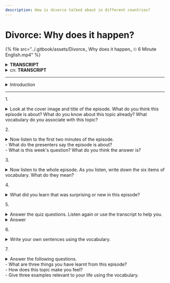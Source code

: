 ```yaml
---
description: How is divorce talked about in different countries?
---
```


# Divorce: Why does it happen?

{% file src="../.gitbook/assets/Divorce_ Why does it happen_ ⏲ 6 Minute English.mp4" %}

<details>

<summary><strong>TRANSCRIPT</strong></summary>

**Phil**\
Hello. This is 6 Minute English from BBC Learning English. I’m Phil.

**Georgie**\
And I’m Georgie.

**Phil**\
In the words of a famous 1960s pop song, ‘breaking up is hard to do’. Divorce, when a married couple who no longer want to be together separate, can be one of life’s toughest experiences.

**Georgie**\
During the 1990s, divorce rates in Europe and America were the highest in the world, with almost half of all marriages ending in divorce. But since then, the trend has reversed and divorce rates in the West have slowed. Meanwhile, however, the number of couples divorcing in other parts of the world is on the rise.

**Phil**\
In this programme we’ll be hearing how divorce is talked about in different countries. And, as usual, we’ll be learning some useful new vocabulary. But first, I have a question for you, Georgie. In Britain, one day of the year in particular is known by divorce lawyers and relationship counsellors as ‘Divorce Day’, but which day is it?

a)    Christmas Day?\
b)    the first Monday of the new year? or,\
c)    Midsummer’s Day, the 24th of June?

**Georgie**\
Hmm, I think ‘Divorce Day’ is the first Monday of the year.

**Phil**\
OK, Georgie. We’ll find out if that’s the correct answer later in the programme. Getting married very young, and differences between partners’ backgrounds or interests are two common causes for couples to grow apart. Today, Marina Adshade is a professor at the University of British Columbia who studies the economics of sex and relationships, but her life has a very different beginning, as she told BBC World Service programme, The Global Story:

**Marina Adshade**\
I married really young, I had no education, I married somebody who is older than me, who had a lot of education and our relationship worked well for a while. And then in my late 20s I decided to go back to school, I no longer wanted to be a **stay-at-home mother** which was what I was doing in my 20s, and that change in our situation for us just became completely **unresolvable**. And I think this is true for a lot of marriages because people’s situation changes over their lives, maybe they want children then maybe they **change their minds**.

**Georgie**\
Marina started her married life as a **stay-at-home mum** – a woman who stays home to take care of the children and manage the household.

**Phil**\
Marina married an older man, and although their relationship started well, over time they developed different ideas about what they wanted from life. Marina and her husband **changed their minds** - they changed an earlier decision they had made.

**Georgie**\
Growing apart is one of the most frequently given reasons for divorce, and eventually Marina and her husband’s problems became **unresolvable** – not able to be fixed or satisfactorily ended. Marina’s experience is typical of someone who finds themself trapped in a marriage that no longer works. Yet unfortunately, due to economic or emotional reasons, many people stay trapped.

**Phil**\
So, what can be done? Now, some countries are looking to the authorities, rather than the couple themselves, for a solution. Here, Lucy Hockings, presenter of BBC World Service’s The Global Story and divorce counsellor, Joanna Gosling, discuss a new strategy being used in China:

**Lucy Hockings**\
There was an interesting thing they did in China where they introduced this **cooling-off period**. So, the government enforced this. Does that work when the government **intervenes** in a situation like this and makes people behave or do things in a certain way?

**Joanna Gosling**\
If nothing changes in the dynamic between two people, being told that they've got to cool off and wait a bit longer, I don't think is going to make them suddenly realise that they want to be together. It might be an idea for states to invest in communication programmes for these couples ‘cause that's **invariably** why relationships fall apart.

**Georgie**\
In response to rising divorce rates, in 2021 the Chinese government introduced a 30-day **cooling-off period** for couples wanting to separate. A **cooling-off period** is a period of time in which two groups who are arguing can try to improve the situation before taking further action. However, it’s unusual for governments to **intervene** - to become involved - in people’s private lives this way.&#x20;

**Phil**\
Joanna doubts a **cooling-off period** will work, especially as the main reason for relationships failing is non-communication. She says a lack of communication is **invariably** - or always - the reason for divorce. On the plus side, by communicating openly, maybe with the professional help of a relationship counsellor, saving a marriage is possible.

**Georgie**\
I think it’s time you reveal the answer to your question, Phil. You asked about ‘Divorce Day’ in Britain, and I guessed it was the first Monday of the new year.

**Phil**\
Good guess Georgie, because that’s the correct answer! ‘Divorce Day’ is the first Monday of the year. OK, let’s recap the vocabulary we’ve learned in this programme, starting with **stay-at-home mum**, a phrase for a woman who stays home to care for her children and manage the household.

**Georgie**\
If you **change your mind**, you change an earlier decision you made or opinion you had.

**Phil**\
If a problem is **unresolvable**, it cannot be satisfactorily solved or fixed.&#x20;

**Georgie**\
A **cooling-off period** is a period of time for two people to try to resolve their differences. It can also mean an agreed length of time in which someone can change their mind about something they’ve agreed to buy.

**Phil**\
To **intervene** means to become involved in a difficult situation in order to improve it.

**Georgie**\
And finally, the adverb **invariably** means always. Once again our six minutes are up, but remember to join us again next time for more trending topics and useful vocabulary. Goodbye for now!

**Phil**\
Bye!

</details>

<details>

<summary>cn: <strong>TRANSCRIPT</strong></summary>

#### 节目介绍

**菲尔** 大家好，欢迎收听 BBC 学英语的《6分钟英语》。我是菲尔。

**乔琪** 我是乔琪。

**菲尔** 正如上世纪60年代一首著名流行歌曲所唱的：“分手很难。”离婚，即一对已婚夫妇决定分开，不再在一起生活，可能是人生中最艰难的经历之一。

**乔琪** 在1990年代，欧洲和美国的离婚率位居全球最高，几乎有一半的婚姻以离婚告终。但自那以后，这一趋势发生了逆转，西方国家的离婚率开始下降。然而，其他地区的离婚人数却在上升。

**菲尔** 在本期节目中，我们将听到关于不同国家如何讨论离婚的话题。当然，我们也会学到一些实用的新词汇。不过首先，我有一个问题要问乔琪。在英国，有一天被离婚律师和婚姻顾问称为“离婚日”，请问是哪一天？

a) 圣诞节？\
b) 新年后的第一个星期一？\
c) 仲夏节（6月24日）？

**乔琪** 嗯，我认为“离婚日”是新年后的第一个星期一。

**菲尔** 好的，乔琪。稍后我们会揭晓正确答案。过早结婚，以及夫妻背景或兴趣的不同，是导致夫妻关系渐行渐远的常见原因之一。今天，我们将听到来自不列颠哥伦比亚大学研究性别经济学和人际关系的教授 Marina Adshade 的故事。她在 BBC 世界服务的节目《全球故事》中讲述了自己的经历：

#### Marina 的故事

**Marina Adshade** 我结婚很早，没有接受过教育。我嫁给了一个比我年长且受过高等教育的人。我们的婚姻起初还算顺利。但到了我二十多岁时，我决定回到学校，不再想做家庭主妇，这改变了我们的生活状况，最终变得无法解决。我认为很多婚姻都是这样，因为人们的生活情况会随着时间而改变，可能起初想要孩子，但后来又改变了主意。

**乔琪** Marina 起初是家庭主妇，即留在家中照顾孩子并打理家务的女性。

**菲尔** Marina 嫁给了一位年长的男性，尽管他们的关系一开始不错，但随着时间推移，他们对生活的期望逐渐产生了分歧。她和丈夫改变了最初的决定，也就是“改变了主意”。

**乔琪** 感情渐行渐远是离婚最常见的原因之一，最终 Marina 和她丈夫的问题变得无法解决，也就是“无法被修复或满意地解决”。她的经历对那些身陷无法维持的婚姻中的人来说非常典型。但遗憾的是，出于经济或情感原因，很多人仍然被困在这样的婚姻中。

#### 政府干预的讨论

**菲尔** 那么，有什么解决办法呢？现在，一些国家开始依赖官方的干预，而不是仅靠夫妻双方自行解决。BBC 世界服务的节目主持人 Lucy Hockings 和离婚顾问 Joanna Gosling 讨论了中国正在采取的新策略：

**Lucy Hockings** 中国引入了一个有趣的措施，即“冷静期”。这是由政府强制推行的。政府在这种情况下介入并要求人们冷静下来，这种做法有效吗？

**Joanna Gosling** 如果两人之间的关系动态没有变化，要求他们冷静下来并等一段时间，我认为并不会让他们突然意识到自己还想在一起。或许政府可以考虑为这些夫妻投资沟通培训项目，因为沟通不畅几乎总是导致感情破裂的原因。

**乔琪** 为了应对不断上升的离婚率，中国政府在2021年引入了30天的“冷静期”，即双方可以在这一时间段内尝试改善关系后再决定是否继续离婚。然而，政府干预私人生活是比较少见的做法。

**菲尔** Joanna 对“冷静期”是否有效表示怀疑，尤其是因为导致关系破裂的主要原因是不沟通。她说，缺乏沟通几乎总是离婚的原因。但积极的一面是，通过开放沟通，或在婚姻顾问的专业帮助下，挽救婚姻是有可能的。

#### 结尾与词汇总结

**乔琪** 我觉得是时候揭晓你的问题答案了，菲尔。你问我英国的“离婚日”是哪一天，我猜是新年后的第一个星期一。

**菲尔** 猜得不错，乔琪，因为这是正确答案！“离婚日”就是新年后的第一个星期一。好了，让我们回顾一下本期节目学到的词汇，首先是“家庭主妇”，指的是留在家里照顾孩子和管理家务的女性。

**乔琪** “改变主意”指的是改变自己之前的决定或看法。

**菲尔** 如果一个问题是“无法解决的”，就意味着它无法被满意地解决或修复。

**乔琪** “冷静期”指的是双方在做出进一步决定之前，尝试解决分歧的一段时间。这也可以指某人在同意购买某物后，有一段时间可以改变主意。

**菲尔** “干预”指的是为了改善困难局面而主动介入。

**乔琪** 最后，“invariably”这个副词意味着“总是”。

再次提醒，六分钟又结束了，别忘了下次继续收听我们的节目，了解更多热门话题和实用词汇。现在说再见吧！

**菲尔** 再见！

</details>

***

<details>

<summary>Introduction</summary>

How is divorce talked about in different countries? Georgie and Phil teach you some new vocabulary.

</details>

***

1\.

<details>

<summary>Look at the cover image and title of the episode. What do you think this episode is about? What do you know about this topic already? What vocabulary do you associate with this topic?</summary>

The title "Divorce: Why Does It Happen?" suggests that the episode is focused on discussing the reasons behind why marriages end in divorce. It seems to be exploring the causes, factors, or circumstances that lead couples to decide to separate legally.

#### What Do I Think This Episode Is About?

I expect the episode to delve into:

* Common reasons for divorce, such as infidelity, communication issues, or financial stress.
* Possible psychological and social factors contributing to divorce.
* The impact of divorce on families, especially children.
* Trends in divorce rates and how they might differ across cultures or time periods.

#### What Do I Know About This Topic?

* Divorce is a legal process that ends a marriage.
* It can be emotionally and financially challenging for everyone involved.
* Some common reasons for divorce include incompatibility, infidelity, and poor communication.
* Divorce rates have varied over time and are influenced by factors like societal norms, economic conditions, and cultural expectations.
* Divorce laws differ across countries, affecting the ease or difficulty of the process.

#### Vocabulary Associated With This Topic

* **Separation**: The process of living apart from a spouse without a legal divorce.
* **Irreconcilable differences**: Disputes or conflicts that cannot be resolved, often cited as a reason for divorce.
* **Custody**: Legal rights over children following a divorce.
* **Alimony**: Financial support paid to an ex-spouse after a divorce.
* **Mediation**: A process in which a neutral third party helps resolve issues between divorcing spouses.
* **Infidelity**: Cheating or having an affair, a common reason cited for divorce.
* **Legal proceedings**: The formal steps involved in getting a divorce.

cn:

**标题：离婚：为什么会发生？**

#### 你认为这一集的内容是什么？

从标题来看，“离婚：为什么会发生？”这集似乎讨论的是婚姻破裂、夫妻决定离婚的原因。内容可能会分析导致离婚的各种因素、原因和情况。

#### 关于这个主题，我已经知道的内容：

* 离婚是指法律上解除婚姻关系。
* 离婚通常会对双方造成情感和经济上的压力。
* 常见的离婚原因包括：感情不和、出轨、沟通不良、财务问题等。
* 离婚率随着时间和社会趋势变化，不同文化和国家的离婚率可能存在差异。
* 各国的离婚法律不同，有的国家离婚程序比较容易，有的则非常复杂。

#### 与这个主题相关的词汇：

* **分居**：夫妻分开生活，但未正式离婚。
* **感情破裂**：夫妻间的矛盾和分歧难以调和，常作为离婚原因之一。
* **监护权**：离婚后对孩子的法律监护权。
* **赡养费**：离婚后支付给前配偶的经济支持。
* **调解**：由第三方帮助夫妻解决离婚争议的过程。
* **出轨**：指婚姻中的一方有外遇，常被认为是离婚的主要原因。
* **法律程序**：办理离婚所需的正式步骤和手续。

</details>

2\.

<details>

<summary>Now listen to the first two minutes of the episode.<br>- What do the presenters say the episode is about?<br>- What is this week's question? What do you think the answer is?</summary>

**What do the presenters say the episode is about?**

* **Answer**: The episode discusses divorce and explores how different countries view and handle divorce.

**What is this week’s question? What do you think the answer is?**

* **Question**: In Britain, one day of the year is known as ‘Divorce Day’. Which day is it?
  * a) Christmas Day
  * b) the first Monday of the new year
  * c) Midsummer’s Day (June 24)
* **Answer**: b) the first Monday of the new year.
*   In Britain, one day of the year in particular is known by divorce lawyers and relationship counsellors as ‘Divorce Day’, but which day is it?

    a)    Christmas Day?\
    b)    the first Monday of the new year? or,\
    c)    Midsummer’s Day, the 24th of June?

    Listen to the programme to hear the answer.

cn:

**Presenters提到本期节目的主题是什么？**

* **答案**：本期节目讨论的是“离婚”，并且探讨了不同国家对于离婚的看法和处理方式。

**本周的问题是什么？**

* **问题**：在英国，有一天被称为“离婚日”，是哪一天？
  * a) 圣诞节
  * b) 新年后的第一个星期一
  * c) 仲夏节（6月24日）
* **答案**：b) 新年后的第一个星期一。

</details>

3\.

<details>

<summary>Now listen to the whole episode. As you listen, write down the six items of vocabulary. What do they mean?</summary>

Write down the six vocabulary items mentioned in the episode and their meanings.

a) **stay-at-home mum**

* Meaning: A woman who stays home to take care of her children and manage the household.

b) **change your mind**

* Meaning: To change an earlier decision or opinion you had.

c) **unresolvable**

* Meaning: A problem that cannot be satisfactorily solved or fixed.

d) **cooling-off period**

* Meaning: A period of time during which two parties in a disagreement can try to resolve their issues before taking further action. It can also refer to a time frame in which a person can decide to cancel a purchase.

e) **intervene**

* Meaning: To become involved in a difficult situation in order to improve it.

f) **invariably**

* Meaning: Always; on every occasion.

cn:

请写出节目中提到的六个词汇，并解释其含义。

a) **stay-at-home mum**

* 意思：全职妈妈，指在家照顾孩子和管理家庭的女性。

b) **change your mind**

* 意思：改变之前做出的决定或观点。

c) **unresolvable**

* 意思：无法解决或无法得到满意结果的问题。

d) **cooling-off period**

* 意思：冷静期，指双方在采取进一步行动前，尝试改善情况的一段时间；或者指购买后可改变主意的时间段。

e) **intervene**

* 意思：干预，指为了改善某种困境而介入其中。

f) **invariably**

* 意思：总是；在任何情况下都如此。

</details>

4\.

<details>

<summary>What did you learn that was surprising or new in this episode?</summary>

* **Answer**:
  1. Divorce rates in Europe and America were very high in the 1990s, reaching almost 50%.
  2. In 2021, China introduced a 30-day cooling-off period for couples seeking divorce.
  3. Lack of communication is cited as a primary reason for the breakdown of relationships.

cn:

**节目中有哪些让你感到惊讶或新的信息？**

* **答案**：
  * 20世纪90年代，欧洲和美国的离婚率曾是全球最高。
  * 中国在2021年引入了“冷静期”政策，以应对不断上升的离婚率。
  * 沟通不畅通常是导致离婚的主要原因。

</details>

5\.

<details>

<summary>Answer the quiz questions. Listen again or use the transcript to help you.</summary>

1. What was the divorce rate in Europe and America during the 1990s?

a) almost 50%\
b) almost 70%\
c) almost 90%

2. Which phrase describes 'a woman who stays home to take care of the children and manage the household'?

a) stay-at-home mum\
b) soccer mum\
c) single mum

3. What is a 'cooling-off period'?

a) time for a cold bath after a sauna\
b) time for two people who are arguing to try to improve the situation\
c) time to recover after having an illness

4. Which word describes a problem which is 'unable to be brought to a satisfactory resolution'?

a) solvable\
b) resolvable\
c) unresolvable

5. "When Imogen's parents were not able to support her, the school \_\_\_\_\_\_\_\_ to help".

a) interfered\
b) intervened\
c) interrupted

6. Which word is closest in meaning to 'invariably'?

a) usually\
b) always\
c) occasionally

</details>

<details>

<summary>Answer</summary>

1a, 2a, 3b, 4c, 5b, 6b

1. 20世纪90年代，欧洲和美国的离婚率是多少？
   * **答案**：a) 近50%。
2. 哪个短语描述了“在家照顾孩子和管理家庭的女性”？
   * **答案**：a) stay-at-home mum。
3. “冷静期”是什么意思？
   * **答案**：b) 为争吵的双方提供时间来尝试改善情况的时间段。
4. 哪个词描述了“无法得到满意解决”的问题？
   * **答案**：c) unresolvable。
5. “当Imogen的父母无法支持她时，学校\_\_\_\_\_\_去帮助她”。
   * **答案**：b) intervened。
6. 哪个词最接近“invariably”的意思？
   * **答案**：b) always。

</details>

6\.

<details>

<summary>Write your own sentences using the vocabulary.</summary>

1. **Stay-at-home mum**
   * After careful consideration, Laura chose to be a stay-at-home mum, prioritizing the upbringing of her children and managing household responsibilities full-time.
2. **Change your mind**
   * The CEO initially planned to cut the project, but after reviewing the market potential, he changed his mind and decided to invest further.
3. **Unresolvable**
   * Despite numerous mediation sessions, the conflict between the two departments proved to be unresolvable, leading to a restructuring of the company’s teams.
4. **Cooling-off period**
   * The new consumer protection law mandates a 30-day cooling-off period, allowing buyers time to reconsider their purchase decisions without any financial penalty.
5. **Intervene**
   * The government had to intervene in the escalating labor dispute to prevent a nationwide strike that could disrupt essential services.
6. **Invariably**
   * Invariably, the most successful negotiations are those where both parties actively listen and communicate their needs effectively.

#### 1. **Stay-at-home mum (全职妈妈)**

* **句子**：经过深思熟虑，Laura 决定成为一名全职妈妈，优先考虑孩子的成长，并全职管理家庭事务。
* **解释**：全职妈妈是指在家照顾孩子和管理家庭的女性。这个角色通常涉及到放弃职场工作，专注于家庭责任。

#### 2. **Change your mind (改变主意)**

* **句子**：CEO 最初计划取消这个项目，但在审查市场潜力后，他改变了主意，决定进一步投资。
* **解释**：改变主意指的是对之前做出的决定或看法有所改变，通常是在获取了新的信息或有了新的思考后做出的。

#### 3. **Unresolvable (无法解决的)**

* **句子**：尽管进行了多次调解，两部门之间的冲突依然无法解决，最终公司决定重组团队。
* **解释**：无法解决的，指问题无法得到满意的解决方案或无法达成共识，这可能会导致僵局或进一步的变动。

#### 4. **Cooling-off period (冷静期)**

* **句子**：新的消费者保护法规定了30天的冷静期，让购买者在这段时间内可以重新考虑购买决定而不需支付任何罚款。
* **解释**：冷静期是一段时间，允许双方在采取进一步行动前缓和情绪，重新评估情况。它通常用于购买合同或离婚程序，以防止冲动决定。

#### 5. **Intervene (干预)**

* **句子**：政府不得不干预不断升级的劳资纠纷，以防止全国性罢工扰乱重要的公共服务。
* **解释**：干预指为了改善或控制一种不利局势而主动介入。政府、组织或个人可能会干预，以缓解紧张或防止事态恶化。

#### 6. **Invariably (总是，必然地)**

* **句子**：成功的谈判几乎总是发生在双方积极倾听并有效沟通各自需求的情况下。
* **解释**：总是或必然地，指在所有情况下或几乎所有情况下都会发生的结果。这是一个强调规律性和一致性的副词。

</details>

7\.

<details>

<summary>Answer the following questions.<br>- What are three things you have learnt from this episode?<br>- How does this topic make you feel?<br>- Give three examples relevant to your life using the vocabulary.</summary>

**What are three things you have learnt from this episode?**

1. Divorce rates have declined in Western countries since the 1990s.
2. China implemented a cooling-off period policy to address rising divorce rates.
3. Communication issues are often the main reason why marriages fail.

**How does this topic make you feel?**

* It highlights the importance of understanding and communication in relationships and the evolving ways societies handle marital issues.

**Give three examples using the vocabulary in sentences relevant to your life:**

1. My sister is a stay-at-home mum who takes great care of her two children.
2. I decided to change my mind about buying the new phone after reading the reviews.
3. There was a cooling-off period after the argument, and both parties agreed to talk it out calmly.

**列出三个从本期节目中学到的信息：**

1. 在西方国家，离婚率在20世纪90年代达到高峰后有所下降。
2. 在中国，政府推行了“冷静期”政策以应对离婚率上升。
3. 沟通不畅几乎总是导致婚姻破裂的主要原因。

**你对这个话题有何感受？**

* 这个话题涉及情感和社会问题，可能引发人们对婚姻中沟通和理解的重要性进行反思。

**用节目中的词汇举三个与生活相关的例子：**

1. **stay-at-home mum**：我的朋友是一位全职妈妈，负责在家照顾她的孩子。
2. **change your mind**：我原本不打算去旅行，但后来我改变了主意。
3. **cooling-off period**：购物网站提供14天的冷静期，让顾客可以在这期间改变购买决定。

</details>

